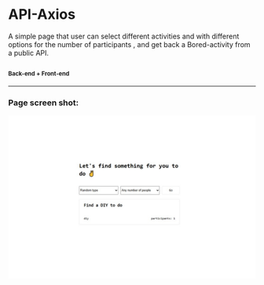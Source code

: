 # API-Axios
A simple page that user can select different activities and with different options for the number of participants , and get back a Bored-activity from a public API.
#### <sub>Back-end + Front-end</sub>
---

### Page screen shot:

![home page](https://github.com/pouriavj/API-Axios/blob/main/boredActivity.jpg?raw=true)
